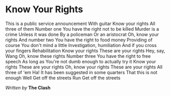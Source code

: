 # Know Your Rights

This is a public service announcement
With guitar
Know your rights
All three of them
Number one
You have the right not to be killed
Murder is a crime
Unless it was done
By a policeman
Or an aristocrat
Oh, know your rights
And number two
You have the right to food money
Providing of course
You don't mind a little
Investigation, humiliation
And if you cross your fingers
Rehabilitation
Know your rights
These are your rights
Hey, say, Wang
Oh, know these rights
Number three
You have the right to free speech
As long as
You're not dumb enough to actually try it
Know your rights
These are your rights
Oh, know your rights
These are your rights
All three of 'em
Ha!
It has been suggested in some quarters
That this is not enough
Well
Get off the streets
Run
Get off the streets

*Written by* **The Clash**
